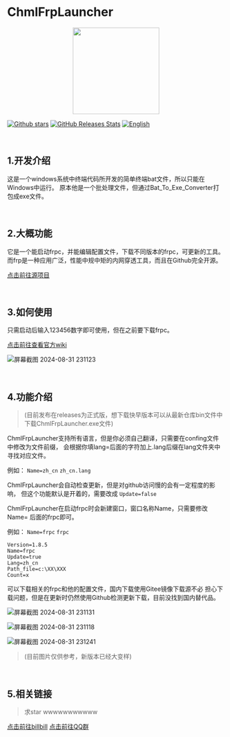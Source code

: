 # ChmlFrpLauncher

<p align="center">
    <img src="https://github.com/user-attachments/assets/1cbdf8df-3910-4bc2-91a7-a5768aa41557"
        height="200">
</p>

<a href="https://github.com/Qianyiaz/ChmlFrpLauncher">![Github stars](https://img.shields.io/github/stars/Qianyiaz/ChmlFrpLauncher.svg)</a>
[![GitHub Releases Stats](https://img.shields.io/github/downloads/Qianyiaz/ChmlFrpLauncher/total.svg?logo=github)](https://github.com/Qianyiaz/ChmlFrpLauncher)
<a href="https://github.com/Qianyiaz/ChmlFrpLauncher/blob/main/README_en.md">![English](https://img.shields.io/badge/English-click-blue)</a>

<br/>

## 1.开发介绍

  这是一个windows系统中终端代码所开发的简单终端bat文件，所以只能在Windows中运行。
原本他是一个批处理文件，但通过Bat_To_Exe_Converter打包成exe文件。

<br/>

## 2.大概功能

  它是一个能启动frpc，并能编辑配置文件，下载不同版本的frpc，可更新的工具。
而frp是一种应用广泛，性能中规中矩的内网穿透工具，而且在Github完全开源。

<a href="https://github.com/fatedier/frp">点击前往源项目</a>

<br/>

## 3.如何使用

只需启动后输入123456数字即可使用，但在之前要下载frpc。

<a href="https://github.com/Qianyiaz/ChmlFrpLauncher/wiki">点击前往查看官方wiki</a>

![屏幕截图 2024-08-31 231123](https://github.com/user-attachments/assets/339155b7-3825-4270-9451-ae5a0c655fdc)

<br/>

## 4.功能介绍
>
>(目前发布在releases为正式版，想下载快早版本可以从最新仓库bin文件中下载ChmlFrpLauncher.exe文件)

  ChmlFrpLauncher支持所有语言，但是你必须自己翻译，只需要在confing文件中修改为文件前缀，
会根据你填lang=后面的字符加上.lang后缀在lang文件夹中寻找对应文件。

例如： `Name=zh_cn`  `zh_cn.lang`

  ChmlFrpLauncher会自动检查更新，但是对github访问慢的会有一定程度的影响，
但这个功能默认是开着的，需要改成 `Update=false`

  ChmlFrpLauncher在启动frpc时会新建窗口，窗口名称Name，只需要修改Name=
后面的frpc即可。

例如： `Name=frpc`  `frpc`

```
Version=1.8.5
Name=frpc 
Update=true
Lang=zh_cn
Path_file=c:\XX\XXX
Count=x
```

  可以下载相关的frpc和他的配置文件，国内下载使用Gitee镜像下载源不必
担心下载问题，但是在更新时仍然使用Github检测更新下载，目前没找到国内替代品。

![屏幕截图 2024-08-31 231131](https://github.com/user-attachments/assets/ff13abed-c381-4140-aaf5-c1e40672db4e)

![屏幕截图 2024-08-31 231118](https://github.com/user-attachments/assets/6083495f-ae09-4d1a-9440-479dedf7553f)

![屏幕截图 2024-08-31 231241](https://github.com/user-attachments/assets/40f479d5-447c-4369-a9f7-455c5a6f447b)

>(目前图片仅供参考，新版本已经大变样)

<br/>

## 5.相关链接
>
>求star wwwwwwwwwww

<a href="https://space.bilibili.com/1582404131">点击前往billbill</a>
<a href="https://qm.qq.com/q/thFfQ0fFm2">点击前往QQ群</a>
